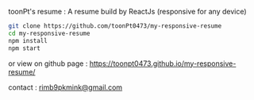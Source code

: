 toonPt's resume : A resume build by ReactJs (responsive for any device)

```sh
git clone https://github.com/toonPt0473/my-responsive-resume
cd my-responsive-resume
npm install
npm start
```
or view on github page : https://toonpt0473.github.io/my-responsive-resume/

contact : rimb9pkmink@gmail.com
